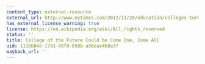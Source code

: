 ```yaml
---
content_type: external-resource
external_url: http://www.nytimes.com/2012/11/20/education/colleges-turn-to-crowd-sourcing-courses.html
has_external_license_warning: true
license: https://en.wikipedia.org/wiki/All_rights_reserved
status: ''
title: College of the Future Could be Come One, Come All
uid: 111bb84e-1791-45fd-b58b-a36eae4b8a37
wayback_url: ''
---
```

